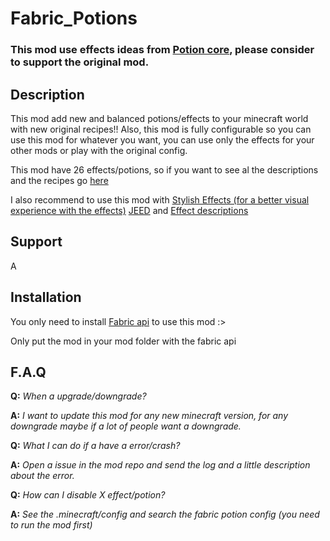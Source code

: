# Fabric_Potions
### This mod use effects ideas from [Potion core](https://www.curseforge.com/minecraft/mc-mods/potion-core), please consider to support the original mod.

## Description
This mod add new and balanced potions/effects to your minecraft world with new original recipes!! Also, this mod is fully configurable so you can use this mod for whatever you want, you can use only the effects for your other mods or play with the original config.

This mod have 26 effects/potions, so if you want to see al the descriptions and the recipes go [here](effect_list.md)

I also recommend to use this mod with [Stylish Effects (for a better visual experience with the effects)](https://www.curseforge.com/minecraft/mc-mods/stylish-effects) [JEED](https://www.curseforge.com/minecraft/mc-mods/just-enough-effect-descriptions-jeed) and [Effect descriptions](https://www.curseforge.com/minecraft/mc-mods/new-effect-descriptions)

## Support
A

## Installation
You only need to install [Fabric api](https://www.curseforge.com/minecraft/mc-mods/fabric-api) to use this mod :>

Only put the mod in your mod folder with the fabric api


## F.A.Q
**Q:** *When a upgrade/downgrade?* 

**A:** *I want to update this mod for any new minecraft version, for any downgrade maybe if a lot of people want a downgrade.*

**Q:** *What I can do if a have a error/crash?*

**A:** *Open a issue in the mod repo and send the log and a little description about the error.*

**Q:** *How can I disable X effect/potion?*

**A:** *See the .minecraft/config and search the fabric potion config (you need to run the mod first)*
